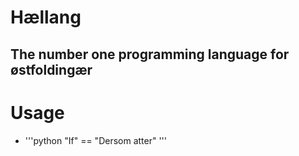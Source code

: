 # Hællang
## The number one programming language for østfoldingær

# Usage
- '''python "If" == "Dersom atter" '''
